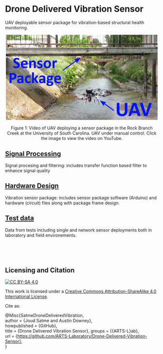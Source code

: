 # Drone Delivered Vibration Sensor
UAV deployable sensor package for vibration-based structural health monitoring.



<p align="center">
<a href="https://www.youtube.com/watch?v=qVO6xkV0LvI&ab_channel=ARTS-LabattheUniversityofSouthCarolina"><img src="media/UAV_under_bridge.png" alt="UAV deploying sensor under bridge" width="500"></a>  
</p>
<p align="center">
Figure 1: Video of UAV deploying a sensor package in the Rock Branch Creek at the University of South Carolina. UAV under manual control. Click the image to view the video on YouTube. 
</p>


## [Signal Processing](signal_processing)
Signal procesing and filtering: includes transfer function based filter to enhance signal quality

## [Hardware Design](hardware_design)
Vibration sensor package: includes sensor package software (Arduino) and hardware (circuit) files along with package frame design.

## [Test data](test-design)
Data from tests including single and network sensor deployments both in laboratory and field environements.

<br /><br /><br />

## Licensing and Citation

[![CC BY-SA 4.0][cc-by-sa-shield]][cc-by-sa]

This work is licensed under a
[Creative Commons Attribution-ShareAlike 4.0 International License][cc-by-sa].

[cc-by-sa]: http://creativecommons.org/licenses/by-sa/4.0/
[cc-by-sa-image]: https://licensebuttons.net/l/by-sa/4.0/88x31.png
[cc-by-sa-shield]: https://img.shields.io/badge/License-CC%20BY--SA%204.0-lightgrey.svg


Cite as:

@Misc{SatmeDroneDeliveredVibration,     
  author = {Joud Satme and Austin Downey},  
    howpublished = {GitHub},    
  title  = {Drone Delivered Vibration Sensor},
  groups = {{ARTS-L}ab},    
  url    = {https://github.com/ARTS-Laboratory/Drone-Delivered-Vibration-Sensor},   
}

